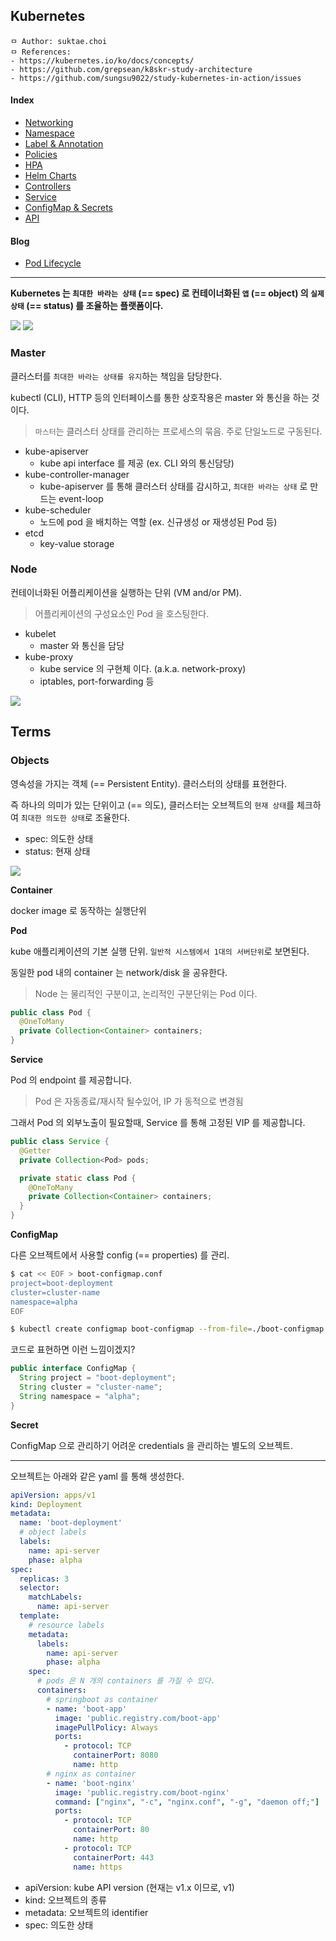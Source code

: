 ## Kubernetes

```
ㅁ Author: suktae.choi
ㅁ References:
- https://kubernetes.io/ko/docs/concepts/
- https://github.com/grepsean/k8skr-study-architecture
- https://github.com/sungsu9022/study-kubernetes-in-action/issues
```

#### Index

- [Networking](networking)
- [Namespace](namespace)
- [Label & Annotation](label-annotation)
- [Policies](policies)
- [HPA](hpa)
- [Helm Charts](helm-charts)
- [Controllers](controllers)
- [Service](service)
- [ConfigMap & Secrets](configmap-secrets)
- [API](api)

#### Blog

- [Pod Lifecycle](https://kubernetes.io/ko/docs/concepts/workloads/pods/pod-lifecycle/)

***

**Kubernetes 는 `최대한 바라는 상태` (== spec) 로 컨테이너화된 `앱` (== object) 의 `실제 상태` (== status) 를 조율하는 플랫폼이다.**

<img src='images/1.png'/>

<img src='images/7.png'/>

### Master

클러스터를 `최대한 바라는 상태를 유지`하는 책임을 담당한다. 

kubectl (CLI), HTTP 등의 인터페이스를 통한 상호작용은 master 와 통신을 하는 것이다.

> `마스터`는 클러스터 상태를 관리하는 프로세스의 묶음. 주로 단일노드로 구동된다.

- kube-apiserver
  - kube api interface 를 제공 (ex. CLI 와의 통신담당)
- kube-controller-manager
  - kube-apiserver 를 통해 클러스터 상태를 감시하고, `최대한 바라는 상태` 로 만드는 event-loop
- kube-scheduler
  - 노드에 pod 을 배치하는 역할 (ex. 신규생성 or 재생성된 Pod 등)
- etcd
  - key-value storage

### Node

컨테이너화된 어플리케이션을 실행하는 단위 (VM and/or PM).

> 어플리케이션의 구성요소인 Pod 을 호스팅한다.

- kubelet
  - master 와 통신을 담당
- kube-proxy
  - kube service 의 구현체 이다. (a.k.a. network-proxy)
  - iptables, port-forwarding 등

<img src='images/4.png'/>

## Terms

### Objects

영속성을 가지는 객체 (== Persistent Entity). 클러스터의 상태를 표현한다.

즉 하나의 의미가 있는 단위이고 (== 의도), 클러스터는 오브젝트의 `현재 상태`를 체크하여 `최대한 의도한 상태`로 조율한다.

- spec: 의도한 상태
- status: 현재 상태

<img src='images/2.png'/>

**Container**

docker image 로 동작하는 실행단위

**Pod**

kube 애플리케이션의 기본 실행 단위. `일반적 시스템에서 1대의 서버단위`로 보면된다.

동일한 pod 내의 container 는 network/disk 을 공유한다.

> Node 는 물리적인 구분이고, 논리적인 구분단위는 Pod 이다.

```java
public class Pod {
  @OneToMany
  private Collection<Container> containers;	
}
```

**Service**

Pod 의 endpoint 를 제공합니다.

> Pod 은 자동종료/재시작 될수있어, IP 가 동적으로 변경됨

그래서 Pod 의 외부노출이 필요할때, Service 를 통해 고정된 VIP 를 제공합니다.

```java
public class Service {
  @Getter
  private Collection<Pod> pods;

  private static class Pod {
    @OneToMany
    private Collection<Container> containers;	
  }
}
```

**ConfigMap**

다른 오브젝트에서 사용할 config (== properties) 를 관리.

```bash
$ cat << EOF > boot-configmap.conf
project=boot-deployment
cluster=cluster-name
namespace=alpha
EOF

$ kubectl create configmap boot-configmap --from-file=./boot-configmap.conf
```

코드로 표현하면 이런 느낌이겠지?

```java
public interface ConfigMap {
  String project = "boot-deployment";
  String cluster = "cluster-name";
  String namespace = "alpha";
}
```

**Secret**

ConfigMap 으로 관리하기 어려운 credentials 을 관리하는 별도의 오브젝트.

***

오브젝트는 아래와 같은 yaml 를 통해 생성한다.

```yaml
apiVersion: apps/v1
kind: Deployment
metadata:
  name: 'boot-deployment'
  # object labels
  labels:
    name: api-server
    phase: alpha
spec:
  replicas: 3
  selector:
    matchLabels:
      name: api-server
  template:
    # resource labels
    metadata:
      labels:
        name: api-server
        phase: alpha
    spec:
      # pods 은 N 개의 containers 를 가질 수 있다.
      containers:
        # springboot as container
        - name: 'boot-app'
          image: 'public.registry.com/boot-app'
          imagePullPolicy: Always
          ports:
            - protocol: TCP
              containerPort: 8080
              name: http
        # nginx as container
        - name: 'boot-nginx'
          image: 'public.registry.com/boot-nginx'
          command: ["nginx", "-c", "nginx.conf", "-g", "daemon off;"]
          ports:
            - protocol: TCP
              containerPort: 80
              name: http
            - protocol: TCP
              containerPort: 443
              name: https
```

- apiVersion: kube API version (현재는 v1.x 이므로, v1)
- kind: 오브젝트의 종류
- metadata: 오브젝트의 identifier
- spec: 의도한 상태
